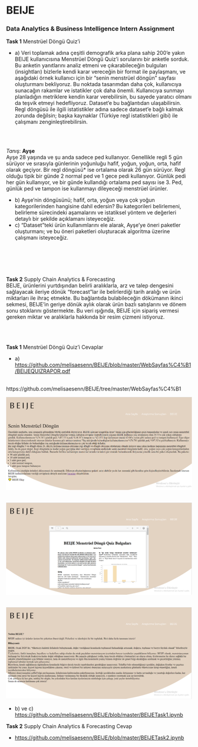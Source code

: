# BEIJE
### Data Analytics & Business Intelligence Intern Assignment
__**Task 1**__ Menstrüel Döngü Quiz’i

- a) Veri toplamak adına çeşitli demografik arka plana sahip 200’e yakın BEIJE kullanıcısına Menstrüel Döngü Quiz’i sorularını bir anketle sorduk. Bu anketin yanıtlarını analiz etmeni ve çıkarabileceğin bulguları (insightları) bizlerle kendi karar vereceğin bir format ile paylaşmanı, ve aşağıdaki örnek kullanıcı için bir “senin menstrüel döngün” sayfası oluşturmanı bekliyoruz. Bu noktada tasarımdan daha çok, kullanıcıya sunacağın rakamlar ve istatikler çok daha önemli. Kullanıcıya sunmayı planladığın metriklere kendin karar verebilirsin, bu sayede yaratıcı olmanı da teşvik etmeyi hedefliyoruz. Dataset’e bu bağlantıdan ulaşabilirsin. Regl döngüsü ile ilgili istatistikler adına sadece dataset’e bağlı kalmak zorunda değilsin; başka kaynaklar (Türkiye regl istatistikleri gibi) ile çalışmanı zenginleştirebilirsin.
<br>
<br>

*Tanış*: **Ayşe** <br>
Ayşe 28 yaşında ve şu anda sadece ped kullanıyor. Genellikle regli 5 gün sürüyor ve sırasıyla günlerinin
yoğunluğu hafif, yoğun, yoğun, orta, hafif olarak geçiyor. Bir regl döngüsü* ise ortalama olarak 26 gün
sürüyor. Regl olduğu tipik bir günde 2 normal ped ve 1 gece pedi kullanıyor. Günlük pedi her gün
kullanıyor, ve bir günde kullandığı ortalama ped sayısı ise 3. Ped, günlük ped ve tampon ise kullanmayı
dileyeceği menstrüel ürünler.

- b) Ayşe’nin döngüsünü; hafif, orta, yoğun veya çok yoğun kategorilerinden hangisine dahil
edersin? Bu kategorileri belirlemeni, belirleme sürecindeki aşamalarını ve istatiksel
yöntem ve değerleri detaylı bir şekilde açıklamanı isteyeceğiz.
- c) “Dataset”teki ürün kullanımlarını ele alarak, Ayşe’ye öneri paketler oluşturmanı; ve bu
öneri paketleri oluşturacak algoritma üzerine çalışmanı isteyeceğiz.
<br>
<br>
<br>
<br>

__**Task 2**__  Supply Chain Analytics & Forecasting <br>
BEIJE, ürünlerini yurtdışından belirli aralıklarla, arz ve talep dengesini sağlayacak ileriye dönük “forecast”lar ile belirlerdiği tarih aralığı ve ürün miktarları ile ihraç etmekte. Bu bağlantıda
bulabileceğin dökümanın ikinci sekmesi, BEIJE’in geriye dönük aylık olarak ürün bazlı satışlarını ve dönem sonu stoklarını göstermekte. Bu veri ışığında, BEIJE için sipariş vermesi gereken miktar ve aralıklarla hakkında bir resim çizmeni istiyoruz.
<br>
<br>
<br>
<br>

__**Task 1**__ Menstrüel Döngü Quiz’i Cevaplar
- a) <https://github.com/melisaesenn/BEIJE/blob/master/WebSayfas%C4%B1/BEIJEQUIZRAPOR.pdf>
<br>
https://github.com/melisaesenn/BEIJE/tree/master/WebSayfas%C4%B1

<br>

![mainpage](Resimler/mainpage.png)
<br>
<br>

![results](Resimler/results.png)
<br>
<br>

![beijepage](Resimler/beijepage.png)


- b) ve c) <https://github.com/melisaesenn/BEIJE/blob/master/BEIJETask1.ipynb>

__**Task 2**__ Supply Chain Analytics & Forecasting Cevap

- <https://github.com/melisaesenn/BEIJE/blob/master/BEIJETask2.ipynb>

